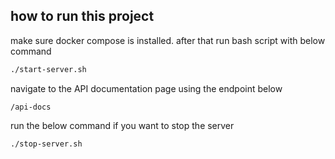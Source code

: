 ## how to run this project

make sure docker compose is installed. after that run bash script with below command

```sh
./start-server.sh
```

navigate to the API documentation page using the endpoint below

```
/api-docs
```

run the below command if you want to stop the server

```sh
./stop-server.sh
```
